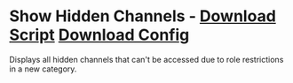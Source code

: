 # Show Hidden Channels - [Download Script](https://raw.githubusercontent.com/mwittrien/BetterDiscordAddons/master/PluginsV2/ShowHiddenChannels/index.js) [Download Config](https://raw.githubusercontent.com/mwittrien/BetterDiscordAddons/master/PluginsV2/ShowHiddenChannels/config.json)

Displays all hidden channels that can't be accessed due to role restrictions in a new category.
